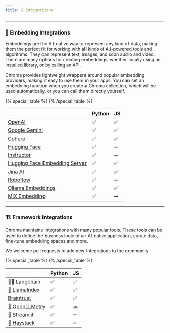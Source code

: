 ```yaml
---
title: 🔌 Integrations
---
```


***

### 🧬 Embedding Integrations

Embeddings are the A.I-native way to represent any kind of data, making them the perfect fit for working with all kinds of A.I-powered tools and algorithms. They can represent text, images, and soon audio and video. There are many options for creating embeddings, whether locally using an installed library, or by calling an API.

Chroma provides lightweight wrappers around popular embedding providers, making it easy to use them in your apps. You can set an embedding function when you create a Chroma collection, which will be used automatically, or you can call them directly yourself.

{% special_table %}
{% /special_table %}

|              | Python | JS |
|--------------|-----------|---------------|
| [OpenAI](/integrations/openai) | ✅  | ✅ |
| [Google Gemini](/integrations/google-gemini) | ✅  | ✅ |
| [Cohere](/integrations/cohere) | ✅  | ✅ |
| [Hugging Face](/integrations/hugging-face) | ✅  | ➖ |
| [Instructor](/integrations/instructor) | ✅  | ➖ |
| [Hugging Face Embedding Server](/integrations/hugging-face-server) | ✅  | ✅ |
| [Jina AI](/integrations/jinaai) | ✅  | ✅ |
| [Roboflow](/integrations/roboflow) | ✅  | ➖ |
| [Ollama Embeddings](/integrations/ollama) | ✅  | ✅ |
| [MlX Embedding](/integrations/mlx) | ✅  |  ➖ |


***

### 🏗️ Framework Integrations

Chroma maintains integrations with many popular tools. These tools can be used to define the business logic of an AI-native application, curate data, fine-tune embedding spaces and more.

We welcome pull requests to add new Integrations to the community.

{% special_table %}
{% /special_table %}

|              | Python | JS |
|--------------|-----------|---------------|
| [🦜️🔗 Langchain](/integrations/langchain) | ✅  | ✅ |
| [🦙 LlamaIndex](/integrations/llamaindex) | ✅  | ✅ |
| [Braintrust](/integrations/braintrust) | ✅  | ✅ |
| [🔭 OpenLLMetry](/integrations/openllmetry) | ✅     | 🔜 |
| [🎈 Streamlit](/integrations/streamlit) | ✅     | ➖ |
| [💙 Haystack](/integrations/haystack) | ✅     | ➖ |
